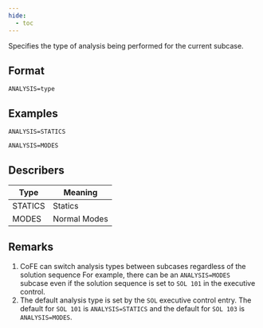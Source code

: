 ```yaml
---
hide:
  - toc
---
```

Specifies the type of analysis being performed for the current subcase.

## Format
`ANALYSIS=type`

## Examples
`ANALYSIS=STATICS`

`ANALYSIS=MODES`

## Describers
| Type       | Meaning  |
| ---------- | -------- |
| STATICS    | Statics      |
| MODES      | Normal Modes |

## Remarks
1. CoFE can switch analysis types between subcases regardless of the solution sequence For example, there can be an `ANALYSIS=MODES` subcase even if the solution sequence is set to `SOL 101` in the executive control. 
2. The default analysis type is set by the `SOL` executive control entry. The default for `SOL 101` is `ANALYSIS=STATICS` and the default for `SOL 103` is `ANALYSIS=MODES`.